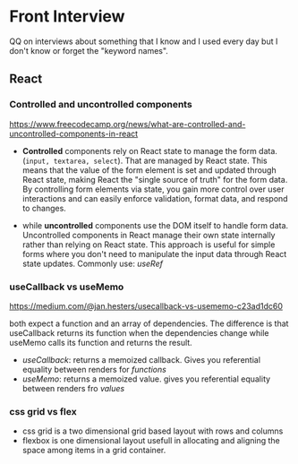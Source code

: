 # Front Interview
QQ on interviews about something that I know and I used every day but I don't know or forget the "keyword names".

## React

### Controlled and uncontrolled components 
https://www.freecodecamp.org/news/what-are-controlled-and-uncontrolled-components-in-react
* **Controlled** components rely on React state to manage the form data. (```input, textarea, select```). That are managed by React state. This means that the value of the form element is set and updated through React state, making React the "single source of truth" for the form data. By controlling form elements via state, you gain more control over user interactions and can easily enforce validation, format data, and respond to changes.

* while **uncontrolled** components use the DOM itself to handle form data. Uncontrolled components in React manage their own state internally rather than relying on React state. This approach is useful for simple forms where you don't need to manipulate the input data through React state updates. Commonly use: *useRef*

### useCallback vs useMemo
https://medium.com/@jan.hesters/usecallback-vs-usememo-c23ad1dc60

both expect a function and an array of dependencies. The difference is that useCallback returns its function when the dependencies change while useMemo calls its function and returns the result.

* *useCallback*: returns a memoized callback. Gives you referential equality between renders for *functions*
* *useMemo*: returns a memoized value. gives you referential equality between renders fro *values*

### css grid vs flex

* css grid is a two dimensional grid based layout with rows and columns
* flexbox is one dimensional layout usefull in allocating and aligning the space among items in a grid container.

